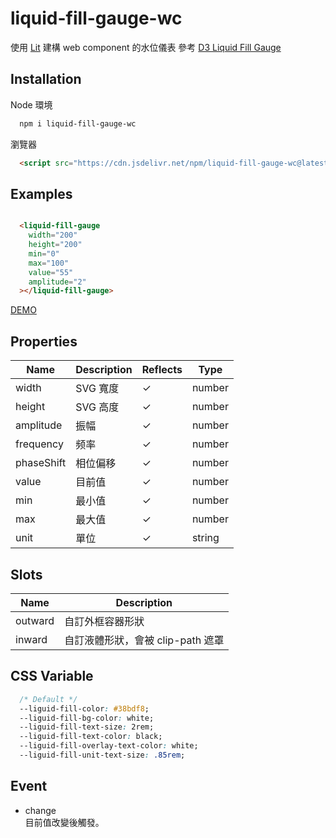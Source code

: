 # liquid-fill-gauge-wc

使用 [Lit](https://lit.dev/) 建構 web component 的水位儀表
參考 [D3 Liquid Fill Gauge](https://gist.github.com/brattonc/5e5ce9beee483220e2f6)

## Installation

Node 環境

```bash
  npm i liquid-fill-gauge-wc
```

瀏覽器

```html
  <script src="https://cdn.jsdelivr.net/npm/liquid-fill-gauge-wc@latest/dist/liquidFillGauge.min.js"></script>
```

## Examples

```html

  <liquid-fill-gauge
    width="200"
    height="200"
    min="0"
    max="100"
    value="55"
    amplitude="2"
  ></liquid-fill-gauge>

```

[DEMO](https://codepen.io/erichuang80s/pen/jOdxXxK?editors=1010)

## Properties

| Name       | Description | Reflects | Type   |
| ---------- | ----------- | -------- | ------ |
| width      | SVG 寬度    | ✓       | number |
| height     | SVG 高度    | ✓       | number |
| amplitude  | 振幅        | ✓       | number |
| frequency  | 频率        | ✓       | number |
| phaseShift | 相位偏移    | ✓       | number |
| value      | 目前值      | ✓       | number |
| min        | 最小值      | ✓       | number |
| max        | 最大值      | ✓       | number |
| unit       | 單位        | ✓       | string |

## Slots

| Name    | Description                       |
| ------- | --------------------------------- |
| outward | 自訂外框容器形狀                  |
| inward  | 自訂液體形狀，會被 clip-path 遮罩 |

## CSS Variable

```css
  /* Default */
  --liguid-fill-color: #38bdf8;
  --liguid-fill-bg-color: white;
  --liguid-fill-text-size: 2rem;
  --liguid-fill-text-color: black;
  --liguid-fill-overlay-text-color: white;
  --liguid-fill-unit-text-size: .85rem;
```

## Event

* change\
目前值改變後觸發。
